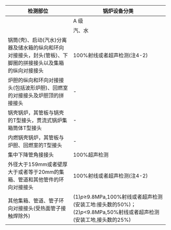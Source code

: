 
| 检测部位 | 锅炉设备分类 |
| --- | --- |
|  | A 级 | B 级 | C 级 | D 级 |
|  | 汽、水 | 汽 | 水 | 汽 | 水 |
| 锅筒(壳)、启动(汽水)分离器及储水箱的纵向和环向对接接头，封头(管板)、下脚圈的拼接接头以及集箱的纵向对接接头 | 100%射线或者超声检测(注4-2) | 20%射线检测 | 10%射线检测 | 10%射线检测 | - |
| 炉胆的纵向和环向对接接头(包括波形炉胆)、回燃室的对接接头及炉胆顶的拼接接头 | - | 20%射线检测 | 10%射线检测 | - | - |
| 锅壳锅炉，其管板与锅壳的T型接头，贯流式锅炉集箱筒体T型接头 | - | 100%超声检测 | 10%超声检测 | - | - |
| 内燃锅壳锅炉，其管板与炉胆、回燃室的T型接头 | - | 50%超声检测 | 10%超声检测 | - | - |
| 集中下降管角接接头 | 100%超声检测 | - | - | - | - |
| 外径大于159mm或者壁厚大于或者等于20mm的集箱、管道和其他管件的环向对接接头 | 100%射线或者超声检测(注4-2) | - | - | - | - |
| 其他集箱、管道、管子环向对接接头(受热面管子接触焊除外) | (1)$p\geqslant$9.8MPa,100%射线或者超声检测(安装工地:接头数的50%)；(2)$p<$9.8MPa,50%射线或者超声检测(安装工地,接头数的25%) | 10%射线检测(热水锅炉管道除外)(注4-3) | - | - | - |

